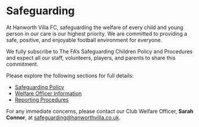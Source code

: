 # Safeguarding

At Hanworth Villa FC, safeguarding the welfare of every child and young person in our care is our highest priority. We are committed to providing a safe, positive, and enjoyable football environment for everyone.

We fully subscribe to The FA’s Safeguarding Children Policy and Procedures and expect all our staff, volunteers, players, and parents to share this commitment.

Please explore the following sections for full details:

- [Safeguarding Policy](safeguarding-policy.md)
- [Welfare Officer Information](welfare-officer-info.md)
- [Reporting Procedures](reporting-procedures.md)

For any immediate concerns, please contact our Club Welfare Officer, **Sarah Connor**, at [safeguarding@hanworthvilla.co.uk](mailto:safeguarding@hanworthvilla.co.uk).
